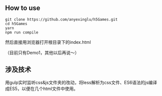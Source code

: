 ## How to use

```
git clone https://github.com/anyexinglu/h5Games.git
cd h5Games
yarn
npm run compile
```
然后直接用浏览器打开根目录下的index.html

（目前只有Demo1，其他以后再说～）

## 涉及技术

用gulp实时监听css&js文件夹的改动，将less解析为css文件、ES6语法的js编译成ES5，以便在几个html文件中使用。
